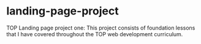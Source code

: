 # landing-page-project
TOP Landing page project one:
This project consists of foundation lessons that I have covered throughout the TOP web development curriculum.

